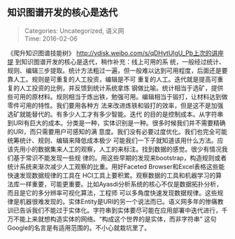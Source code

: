 知识图谱开发的核心是迭代
---
    
> Categories: Uncategorized, 语义网  
> Time: 2016-02-06
    
《爬升知识图谱技能树》 http://vdisk.weibo.com/s/qDHytUlgU_Pb上次的讲座提 到知识图谱开发的核心是迭代，稍作补充：线上可用的系 统，一般经过统计、规则、编辑三步提取。统计方法粗过一遍，但一般难以达到可用程度，后面还是要靠人工。规则是可重复的人工投资，编辑是不可 重复的人工。迭代就是提高可重复的人工投资的比例，并反馈到统计系统拿炼 钢做比喻。统计相当于选矿，提供些可用的原材料。规则相当于炼出铁，勉强可用。编辑相当于锻打，让材料达到做零件可用的特性。我们要用各种方 法来改进炼铁和锻打的效率，但是这不是加强选矿就能替代的。有多少人工才有多少智能。迭代 的目的是控制成本。从字符串到URI有巨大的成本。分类是一种，实体识别是一种。很多时候我们并不需要精确的URI，而只需要用户可感知的满 意度。我们没有必要过度优化。我们也完全可能统筹统计、规则、编辑来降低成本极少 可能我们一下子就知道该用什么方法。应该先用小的数据集来人工的观察，人工的来标注。找到数据的感觉。很少有情况我们基于常识不能发现一些规 律的。用这些早期的发现来bootstrap，构造规则或者统计系统来渐次减少人工观察的比重。用好Faceted Browser和Excel表格这些能快速发现数据规律的工具在 HCI工具上要积累。观察数据的工具和机器学习的算法库一样重要，可能更重要。比如Ayasdi分析系统的核心不仅是数据拓扑分析，而且是它的多分辨率可视化算法，工程师 可以多角度快速发现数据规律。这些规律是机器很难发现的。实体Entity是URI的另一个说法而已。语义网多年的惨痛教训已告诉我们不能过于实体化。字符串到实体要尽可能在应用部署中迭代进行，千万不能上来就想构造实体的网络。“构成这个世界的是实体，而非字符串” 这句Google的名言是有适用范围的。不小心就栽坑里了。     
    